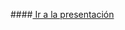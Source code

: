 ####[ Ir a la presentación](https://docs.google.com/presentation/d/1cp7vGyKYYtI9eUvLnwGLglWfFGR1Rf4Qk43ZUSAT2_o/edit?usp=sharing " Ir a la presentación")